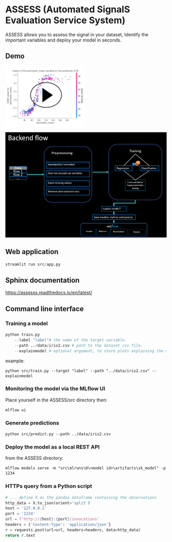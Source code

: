 # ASSESS (Automated SignalS Evaluation Service System)

 ASSESS allows you to assess the signal in your dataset, Identify the important variables and deploy your model in seconds.

## Demo 

[![Watch the demo](assets/thumbnail.PNG)](
https://user-images.githubusercontent.com/34417947/113521205-429bb380-9598-11eb-8508-48edd8b7127b.mp4)


![](assets/backend_schema.PNG)



## Web application

```python
streamlit run src/app.py
```

## Sphinx documentation

https://assesss.readthedocs.io/en/latest/

## Command line interface


### Training a model 

```python
python train.py 
	--label "label"# the name of the target variable.
	--path ../data/iris2.csv # path to the dataset csv file.
	--explainmodel # optional argument, to store plots explaining the model' decisions during the predictive process.
```
example:

```
python src/train.py --target "label" --path "../data/iris2.csv" --explainmodel
```

### Monitoring the model via the MLflow UI

Place yourself in the ASSESS/src directory then:

```
mlflow ui
```

### Generate predictions

```
python src/predict.py --path ../data/iris2.csv
```

### Deploy the model as a local REST API

from the ASSESS directory:

```
mlflow models serve -m "src\mlruns\0\<model id>\artifacts\sk_model" -p 1234 
```
	
### HTTPs query from a Python script

```python
# ... define X as the pandas dataframe containing the observations
http_data = X.to_json(orient='split')
host = '127.0.0.1'
port = '1234'
url = f'http://{host}:{port}/invocations'
headers = {'Content-Type': 'application/json'}
r = requests.post(url=url, headers=headers, data=http_data)
return r.text
```
